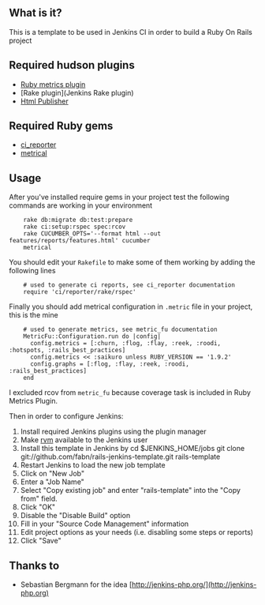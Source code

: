 ## What is it?
This is a template to be used in Jenkins CI in order to build a Ruby On Rails project

## Required hudson plugins
* [Ruby metrics plugin](http://wiki.jenkins-ci.org/display/JENKINS/Ruby+Metrics+Plugin)
* [Rake plugin](Jenkins Rake plugin)
* [Html Publisher](http://wiki.hudson-ci.org/display/HUDSON/HTML+Publisher+Plugin)

## Required Ruby gems
* [ci\_reporter](https://github.com/nicksieger/ci_reporter)
* [metrical](https://github.com/iain/metrical)

## Usage

After you've installed require gems in your project test the following commands are working in your environment

		rake db:migrate db:test:prepare
		rake ci:setup:rspec spec:rcov
		rake CUCUMBER_OPTS='--format html --out features/reports/features.html' cucumber
		metrical
		
You should edit your `Rakefile` to make some of them working by adding the following lines

		# used to generate ci reports, see ci_reporter documentation
		require 'ci/reporter/rake/rspec'

Finally you should add metrical configuration in `.metric` file in your project, this is the mine

		# used to generate metrics, see metric_fu documentation
		MetricFu::Configuration.run do |config|
		  config.metrics = [:churn, :flog, :flay, :reek, :roodi, :hotspots, :rails_best_practices]
		  config.metrics << :saikuro unless RUBY_VERSION == '1.9.2'
		  config.graphs = [:flog, :flay, :reek, :roodi, :rails_best_practices]
		end

I excluded rcov from `metric_fu` because coverage task is included in Ruby Metrics Plugin.

Then in order to configure Jenkins:

1. Install required Jenkins plugins using the plugin manager
2. Make [rvm](https://rvm.beginrescueend.com/) available to the Jenkins user
2. Install this template in Jenkins by
		cd $JENKINS_HOME/jobs
		git clone git://github.com/fabn/rails-jenkins-template.git rails-template
3. Restart Jenkins to load the new job template
3. Click on "New Job"
4. Enter a "Job Name"
5. Select "Copy existing job" and enter "rails-template" into the "Copy from" field.
6. Click "OK"
7. Disable the "Disable Build" option
8. Fill in your "Source Code Management" information
9. Edit project options as your needs (i.e. disabling some steps or reports)
9. Click "Save"

## Thanks to

* Sebastian Bergmann for the idea [http://jenkins-php.org/](http://jenkins-php.org)